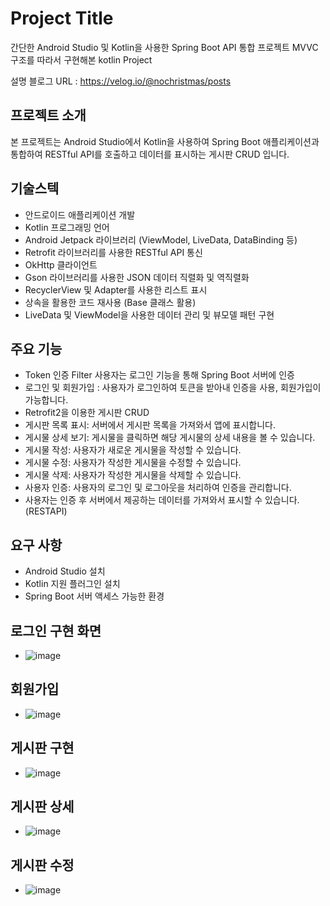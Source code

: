 # Project Title

간단한 Android Studio 및 Kotlin을 사용한 Spring Boot API 통합 프로젝트 
MVVC 구조를 따라서 구현해본 kotlin Project

설명 블로그 URL : https://velog.io/@nochristmas/posts

## 프로젝트 소개

본 프로젝트는 Android Studio에서 Kotlin을 사용하여 Spring Boot 애플리케이션과 통합하여 RESTful API를 호출하고 데이터를 표시하는 게시판 CRUD 입니다.

## 기술스텍
- 안드로이드 애플리케이션 개발
- Kotlin 프로그래밍 언어
- Android Jetpack 라이브러리 (ViewModel, LiveData, DataBinding 등)
- Retrofit 라이브러리를 사용한 RESTful API 통신
- OkHttp 클라이언트
- Gson 라이브러리를 사용한 JSON 데이터 직렬화 및 역직렬화
- RecyclerView 및 Adapter를 사용한 리스트 표시
- 상속을 활용한 코드 재사용 (Base 클래스 활용)
- LiveData 및 ViewModel을 사용한 데이터 관리 및 뷰모델 패턴 구현

## 주요 기능
- Token 인증 Filter 사용자는 로그인 기능을 통해 Spring Boot 서버에 인증
- 로그인 및 회원가입 : 사용자가 로그인하여 토큰을 받아내 인증을 사용, 회원가입이 가능합니다.
- Retrofit2을 이용한 게시판 CRUD
- 게시판 목록 표시: 서버에서 게시판 목록을 가져와서 앱에 표시합니다.
- 게시물 상세 보기: 게시물을 클릭하면 해당 게시물의 상세 내용을 볼 수 있습니다.
- 게시물 작성: 사용자가 새로운 게시물을 작성할 수 있습니다.
- 게시물 수정: 사용자가 작성한 게시물을 수정할 수 있습니다.
- 게시물 삭제: 사용자가 작성한 게시물을 삭제할 수 있습니다.
- 사용자 인증: 사용자의 로그인 및 로그아웃을 처리하여 인증을 관리합니다.
- 사용자는 인증 후 서버에서 제공하는 데이터를 가져와서 표시할 수 있습니다. (RESTAPI) 

## 요구 사항
- Android Studio 설치
- Kotlin 지원 플러그인 설치
- Spring Boot 서버 액세스 가능한 환경

## 로그인 구현 화면
- ![image](https://github.com/NoChristmas/ToyProject02/assets/127386254/8ee9b044-5af6-40fa-84e3-e9a78b59ac06)

## 회원가입
- ![image](https://github.com/NoChristmas/ToyProject02/assets/127386254/b859cb6b-b294-4c40-ac61-4db99a6e5555)

## 게시판 구현 
- ![image](https://github.com/NoChristmas/ToyProject02/assets/127386254/8939a8d5-5623-4775-9a1d-ccb5feb6c372)

## 게시판 상세
- ![image](https://github.com/NoChristmas/ToyProject02/assets/127386254/2473fea4-9689-4ea1-a51c-d0f4ad388d43)

## 게시판 수정
- ![image](https://github.com/NoChristmas/ToyProject02/assets/127386254/146dd523-c63e-4f64-a6b8-1872c47f4d88)

